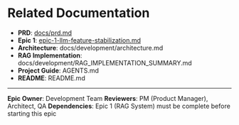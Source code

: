 # Related Documentation

- **PRD**: [docs/prd.md](../prd.md)
- **Epic 1**: [epic-1-llm-feature-stabilization.md](epic-1-llm-feature-stabilization.md)
- **Architecture**: docs/development/architecture.md
- **RAG Implementation**: docs/development/RAG_IMPLEMENTATION_SUMMARY.md
- **Project Guide**: AGENTS.md
- **README**: README.md

---

**Epic Owner**: Development Team
**Reviewers**: PM (Product Manager), Architect, QA
**Dependencies**: Epic 1 (RAG System) must be complete before starting this epic